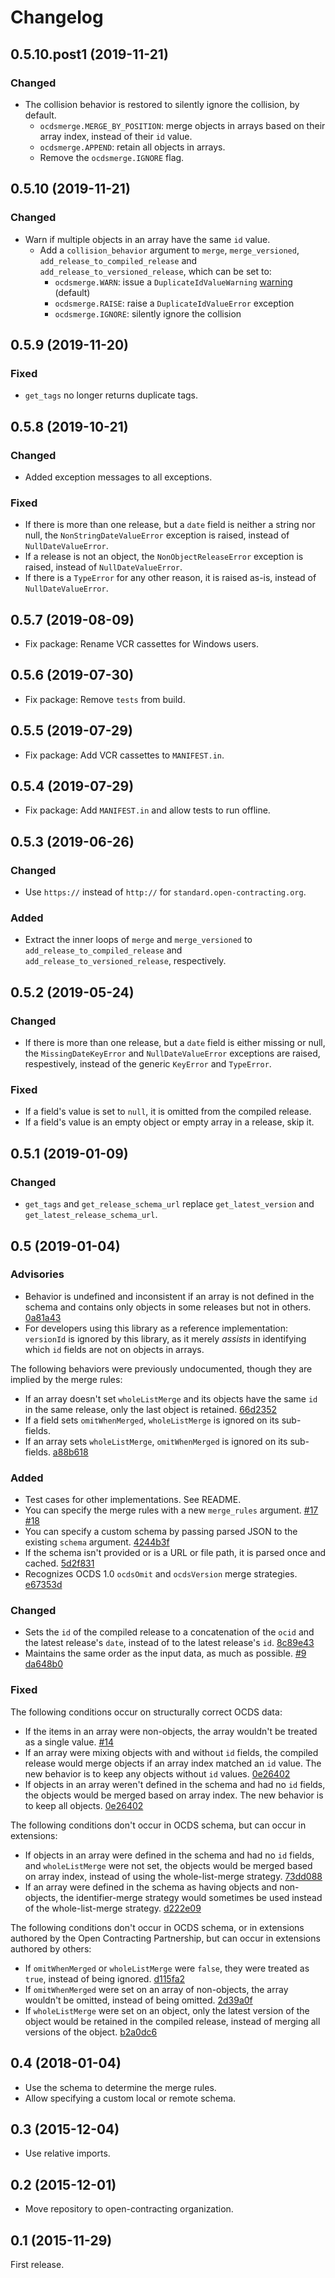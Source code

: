 # Changelog

## 0.5.10.post1 (2019-11-21)

### Changed

* The collision behavior is restored to silently ignore the collision, by default.
  * `ocdsmerge.MERGE_BY_POSITION`: merge objects in arrays based on their array index, instead of their `id` value.
  * `ocdsmerge.APPEND`: retain all objects in arrays.
  * Remove the `ocdsmerge.IGNORE` flag.

## 0.5.10 (2019-11-21)

### Changed

* Warn if multiple objects in an array have the same `id` value.
  * Add a `collision_behavior` argument to `merge`, `merge_versioned`, `add_release_to_compiled_release` and `add_release_to_versioned_release`, which can be set to:
    * `ocdsmerge.WARN`: issue a `DuplicateIdValueWarning` [warning](https://docs.pytest.org/en/latest/warnings.html) (default)
    * `ocdsmerge.RAISE`: raise a `DuplicateIdValueError` exception
    * `ocdsmerge.IGNORE`: silently ignore the collision

## 0.5.9 (2019-11-20)

### Fixed

* `get_tags` no longer returns duplicate tags.

## 0.5.8 (2019-10-21)

### Changed

* Added exception messages to all exceptions.

### Fixed

* If there is more than one release, but a `date` field is neither a string nor null, the `NonStringDateValueError` exception is raised, instead of `NullDateValueError`.
* If a release is not an object, the `NonObjectReleaseError` exception is raised, instead of `NullDateValueError`.
* If there is a `TypeError` for any other reason, it is raised as-is, instead of `NullDateValueError`.

## 0.5.7 (2019-08-09)

* Fix package: Rename VCR cassettes for Windows users.

## 0.5.6 (2019-07-30)

* Fix package: Remove `tests` from build.

## 0.5.5 (2019-07-29)

* Fix package: Add VCR cassettes to `MANIFEST.in`.

## 0.5.4 (2019-07-29)

* Fix package: Add `MANIFEST.in` and allow tests to run offline.

## 0.5.3 (2019-06-26)

### Changed

* Use `https://` instead of `http://` for `standard.open-contracting.org`.

### Added

* Extract the inner loops of `merge` and `merge_versioned` to `add_release_to_compiled_release` and `add_release_to_versioned_release`, respectively.

## 0.5.2 (2019-05-24)

### Changed

* If there is more than one release, but a `date` field is either missing or null, the `MissingDateKeyError` and `NullDateValueError` exceptions are raised, respestively, instead of the generic `KeyError` and `TypeError`.

### Fixed

* If a field's value is set to `null`, it is omitted from the compiled release.
* If a field's value is an empty object or empty array in a release, skip it.

## 0.5.1 (2019-01-09)

### Changed

* `get_tags` and `get_release_schema_url` replace `get_latest_version` and `get_latest_release_schema_url`.

## 0.5 (2019-01-04)

### Advisories

* Behavior is undefined and inconsistent if an array is not defined in the schema and contains only objects in some releases but not in others. [0a81a43](https://github.com/open-contracting/ocds-merge/commit/0a81a432b09c720ff9d81599a539072325b4fb27)
* For developers using this library as a reference implementation: `versionId` is ignored by this library, as it merely *assists* in identifying which `id` fields are not on objects in arrays.

The following behaviors were previously undocumented, though they are implied by the merge rules:

* If an array doesn't set `wholeListMerge` and its objects have the same `id` in the same release, only the last object is retained. [66d2352](https://github.com/open-contracting/ocds-merge/commit/66d2352791457f5f7436ba7049587dec4ebfaa89)
* If a field sets `omitWhenMerged`, `wholeListMerge` is ignored on its sub-fields.
* If an array sets `wholeListMerge`, `omitWhenMerged` is ignored on its sub-fields. [a88b618](https://github.com/open-contracting/ocds-merge/commit/a88b6183d4da6a680d74d8078b969e30126c9ca8)

### Added

* Test cases for other implementations. See README.
* You can specify the merge rules with a new `merge_rules` argument. [#17](https://github.com/open-contracting/ocds-merge/pull/17) [#18](https://github.com/open-contracting/ocds-merge/pull/18)
* You can specify a custom schema by passing parsed JSON to the existing `schema` argument. [4244b3f](https://github.com/open-contracting/ocds-merge/commit/4244b3f007ef8400617dcd02f9bf9659b06c3248)
* If the schema isn't provided or is a URL or file path, it is parsed once and cached. [5d2f831](https://github.com/open-contracting/ocds-merge/commit/5d2f83183d43919156962ac909e3a5b231da7c0c)
* Recognizes OCDS 1.0 `ocdsOmit` and `ocdsVersion` merge strategies. [e67353d](https://github.com/open-contracting/ocds-merge/commit/e67353d07e4a4f80c4c4f2edb9c782977b68ab7f)

### Changed

* Sets the `id` of the compiled release to a concatenation of the `ocid` and the latest release's `date`, instead of to the latest release's `id`. [8c89e43](https://github.com/open-contracting/ocds-merge/commit/8c89e43871d24881316aee22ce5b13f7dbb4ccd9)
* Maintains the same order as the input data, as much as possible. [#9](https://github.com/open-contracting/ocds-merge/pull/9) [da648b0](https://github.com/open-contracting/ocds-merge/commit/da648b03ddffdb996b273d18776031c8eed3c4b8)

### Fixed

The following conditions occur on structurally correct OCDS data:

* If the items in an array were non-objects, the array wouldn't be treated as a single value. [#14](https://github.com/open-contracting/ocds-merge/pull/14)
* If an array were mixing objects with and without `id` fields, the compiled release would merge objects if an array index matched an `id` value. The new behavior is to keep any objects without `id` values. [0e26402](https://github.com/open-contracting/ocds-merge/commit/0e26402198b4df97d5d740eb92d38b6f149aece4)
* If objects in an array weren't defined in the schema and had no `id` fields, the objects would be merged based on array index. The new behavior is to keep all objects. [0e26402](https://github.com/open-contracting/ocds-merge/commit/0e26402198b4df97d5d740eb92d38b6f149aece4)

The following conditions don't occur in OCDS schema, but can occur in extensions:

* If objects in an array were defined in the schema and had no `id` fields, and `wholeListMerge` were not set, the objects would be merged based on array index, instead of using the whole-list-merge strategy. [73dd088](https://github.com/open-contracting/ocds-merge/commit/73dd088da9fbfc9035ea94f65ff8244162dc049f)
* If an array were defined in the schema as having objects and non-objects, the identifier-merge strategy would sometimes be used instead of the whole-list-merge strategy. [d222e09](https://github.com/open-contracting/ocds-merge/commit/d222e09e63cdf361c9cf072bbe8ca9b89a466e87)

The following conditions don't occur in OCDS schema, or in extensions authored by the Open Contracting Partnership, but can occur in extensions authored by others:

* If `omitWhenMerged` or `wholeListMerge` were `false`, they were treated as `true`, instead of being ignored. [d115fa2](https://github.com/open-contracting/ocds-merge/commit/d115fa2802a8fc341f7265a478dd3c85ec31db63)
* If `omitWhenMerged` were set on an array of non-objects, the array wouldn't be omitted, instead of being omitted. [2d39a0f](https://github.com/open-contracting/ocds-merge/commit/2d39a0fe666258761d44aea81861ef42ac01a181)
* If `wholeListMerge` were set on an object, only the latest version of the object would be retained in the compiled release, instead of merging all versions of the object. [b2a0dc6](https://github.com/open-contracting/ocds-merge/commit/b2a0dc657bb4556c265d796c1afcc160b632cc2a)

## 0.4 (2018-01-04)

* Use the schema to determine the merge rules.
* Allow specifying a custom local or remote schema.

## 0.3 (2015-12-04)

* Use relative imports.

## 0.2 (2015-12-01)

* Move repository to open-contracting organization.

## 0.1 (2015-11-29)

First release.
